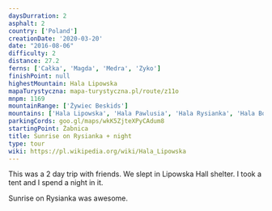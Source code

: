 ```yaml
---
daysDurration: 2
asphalt: 2
country: ['Poland']
creationDate: '2020-03-20'
date: "2016-08-06"
difficulty: 2
distance: 27.2
ferns: ['Całka', 'Magda', 'Medra', 'Zyko']
finishPoint: null
highestMountain: Hala Lipowska
mapaTurystyczna: mapa-turystyczna.pl/route/z11o
mnpm: 1169
mountainRange: ['Żywiec Beskids']
mountains: ['Hala Lipowska', 'Hala Pawlusia', 'Hala Rysianka', 'Hala Boracza', 'Prusów']
parkingCords: goo.gl/maps/wkK5ZjteXPyCAdum8
startingPoint: Żabnica
title: Sunrise on Rysianka + night
type: tour
wiki: https://pl.wikipedia.org/wiki/Hala_Lipowska
---
```


This was a 2 day trip with friends. We slept in Lipowska Hall shelter. I took a tent and I spend a night in it.

Sunrise on Rysianka was awesome.
